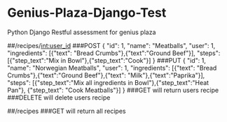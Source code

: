 # Genius-Plaza-Django-Test
Python Django Restful assessment for genius plaza

##/recipes/<int:user_id>
###POST
    {
        "id": 1,
        "name": "Meatballs",
        "user": 1,
        "ingredients": [{"text": "Bread Crumbs"},{"text":"Ground Beef"}],
        "steps": [{"step_text":"Mix in Bowl"},{"step_text":"Cook"}]
    }
###PUT
    {
        "id": 1,
        "name": "Norwegian Meatballs",
        "user": 1,
        "ingredients": [{"text": "Bread Crumbs"},{"text":"Ground Beef"},{"text": "Milk"},{"text":"Paprika"}],
        "steps": [{"step_text":"Mix all ingredients in Bowl"},{"step_text":"Heat Pan"}, {"step_text": "Cook Meatballs"}]
    }
###GET
will return users recipe
###DELETE
will delete users recipe

##/recipes
###GET
will return all recipes
